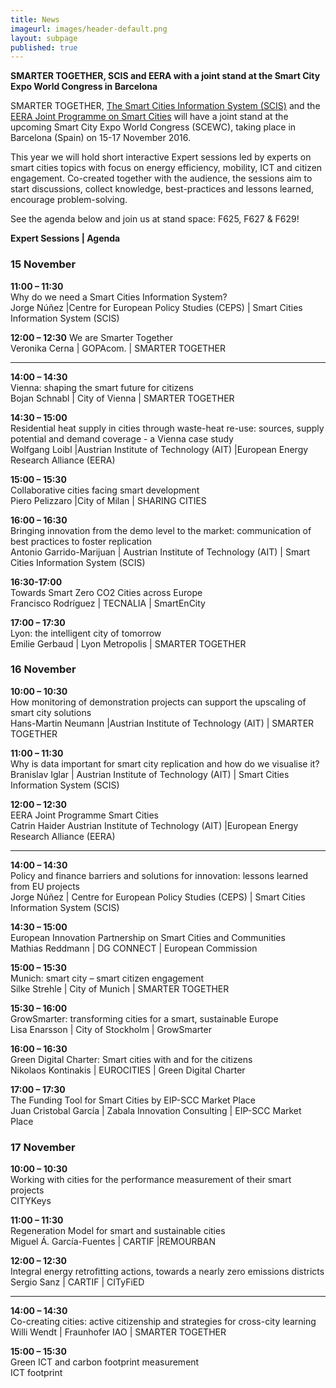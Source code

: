 ```yaml
---
title: News
imageurl: images/header-default.png
layout: subpage
published: true
---
```

**SMARTER TOGETHER, SCIS and EERA with a joint stand at the Smart City Expo World Congress in Barcelona**

SMARTER TOGETHER, [The Smart Cities Information System (SCIS)](http://www.smartcities-infosystem.eu) and the [EERA Joint Programme on Smart Cities](http://www.eera-set.eu) will have a joint stand at the upcoming  Smart City Expo World Congress (SCEWC), taking place in Barcelona (Spain) on 15-17 November 2016.

This year we will hold short interactive Expert sessions led by experts on smart cities topics with focus on energy efficiency, mobility, ICT and citizen engagement. Co-created together with the audience, the sessions aim to start discussions, collect knowledge, best-practices and lessons learned, encourage problem-solving. 

See the agenda below and join us at stand space: F625, F627 & F629! 

**Expert Sessions | Agenda**

### **15 November**

**11:00 – 11:30**<br />
Why do we need a Smart Cities Information System?<br />Jorge Núñez |Centre for European Policy Studies (CEPS) | Smart Cities Information System (SCIS)

**12:00 – 12:30** 
We are Smarter Together <br />
Veronika Cerna | GOPAcom. | SMARTER TOGETHER 

---

**14:00 – 14:30**<br />
Vienna: shaping the smart future for citizens <br />
Bojan Schnabl | City of Vienna | SMARTER TOGETHER

**14:30 – 15:00**<br />
Residential heat supply in cities through waste-heat re-use: sources, supply potential and demand coverage - a Vienna case study<br />
Wolfgang Loibl |Austrian Institute of Technology (AIT) |European Energy Research Alliance (EERA) 

**15:00 – 15:30**<br />
Collaborative cities facing smart development<br />
Piero Pelizzaro |City of Milan | SHARING CITIES 

**16:00 – 16:30**<br />
Bringing innovation from the demo level to the market: communication of best practices to foster replication<br />
Antonio Garrido-Marijuan | Austrian Institute of Technology (AIT) | Smart Cities Information System (SCIS)

**16:30-17:00**<br />
Towards Smart Zero CO2 Cities across Europe<br />
Francisco Rodríguez | TECNALIA | SmartEnCity 

**17:00 – 17:30** <br />
Lyon: the intelligent city of tomorrow <br />
Emilie Gerbaud | Lyon Metropolis | SMARTER TOGETHER 

### **16 November**

**10:00 – 10:30** <br />
How monitoring of demonstration projects can support the upscaling of smart city solutions<br />
Hans-Martin Neumann |Austrian Institute of Technology (AIT) | SMARTER TOGETHER

**11:00 – 11:30**<br />
Why is data important for smart city replication and how do we visualise it?<br />
Branislav Iglar | Austrian Institute of Technology (AIT) | Smart Cities Information System (SCIS)

**12:00 – 12:30** <br />
EERA Joint Programme Smart Cities<br />
Catrin Haider Austrian Institute of Technology (AIT) |European Energy Research Alliance (EERA) 

---

**14:00 – 14:30** <br />
Policy and finance barriers and solutions for innovation: lessons learned from EU projects<br />
Jorge Núñez | Centre for European Policy Studies (CEPS) | Smart Cities Information System (SCIS)

**14:30 – 15:00**<br />
European Innovation Partnership on Smart Cities and Communities <br />
Mathias Reddmann | DG CONNECT | European Commission 

**15:00 – 15:30**<br />
Munich: smart city – smart citizen engagement<br />
Silke Strehle | City of Munich | SMARTER TOGETHER 

**15:30 – 16:00**<br />
GrowSmarter: transforming cities for a smart, sustainable Europe<br />
Lisa Enarsson | City of Stockholm | GrowSmarter 

**16:00 – 16:30** <br />
Green Digital Charter: Smart cities with and for the citizens<br />
Nikolaos Kontinakis | EUROCITIES | Green Digital Charter 

**17:00 – 17:30** <br />
The Funding Tool for Smart Cities by EIP-SCC Market Place<br />
Juan Cristobal García | Zabala Innovation Consulting | EIP-SCC Market Place 


### **17 November**

**10:00 – 10:30** <br />
Working with cities for the performance measurement of their smart projects<br />
CITYKeys

**11:00 – 11:30**<br />
Regeneration Model for smart and sustainable cities<br />
Miguel Á. García-Fuentes | CARTIF |REMOURBAN 

**12:00 – 12:30**<br />
Integral energy retrofitting actions, towards a nearly zero emissions districts<br />
Sergio Sanz | CARTIF | CITyFiED 

---

**14:00 – 14:30**<br />
Co-creating cities: active citizenship and strategies for cross-city learning<br />
Willi Wendt | Fraunhofer IAO | SMARTER TOGETHER 

**15:00 – 15:30** <br />
Green ICT and carbon footprint measurement<br />
ICT footprint 


